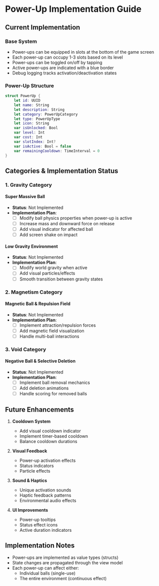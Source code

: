 # Power-Up Implementation Guide

## Current Implementation

### Base System
- Power-ups can be equipped in slots at the bottom of the game screen
- Each power-up can occupy 1-3 slots based on its level
- Power-ups can be toggled on/off by tapping
- Active power-ups are indicated with a blue border
- Debug logging tracks activation/deactivation states

### Power-Up Structure
```swift
struct PowerUp {
    let id: UUID
    let name: String
    let description: String
    let category: PowerUpCategory
    let type: PowerUpType
    let icon: String
    var isUnlocked: Bool
    var level: Int
    var cost: Int
    var slotIndex: Int?
    var isActive: Bool = false
    var remainingCooldown: TimeInterval = 0
}
```

## Categories & Implementation Status

### 1. Gravity Category
#### Super Massive Ball
- **Status**: Not Implemented
- **Implementation Plan**:
  - [ ] Modify ball physics properties when power-up is active
  - [ ] Increase mass and downward force on release
  - [ ] Add visual indicator for affected ball
  - [ ] Add screen shake on impact

#### Low Gravity Environment
- **Status**: Not Implemented
- **Implementation Plan**:
  - [ ] Modify world gravity when active
  - [ ] Add visual particles/effects
  - [ ] Smooth transition between gravity states

### 2. Magnetism Category
#### Magnetic Ball & Repulsion Field
- **Status**: Not Implemented
- **Implementation Plan**:
  - [ ] Implement attraction/repulsion forces
  - [ ] Add magnetic field visualization
  - [ ] Handle multi-ball interactions

### 3. Void Category
#### Negative Ball & Selective Deletion
- **Status**: Not Implemented
- **Implementation Plan**:
  - [ ] Implement ball removal mechanics
  - [ ] Add deletion animations
  - [ ] Handle scoring for removed balls

## Future Enhancements
1. **Cooldown System**
   - Add visual cooldown indicator
   - Implement timer-based cooldown
   - Balance cooldown durations

2. **Visual Feedback**
   - Power-up activation effects
   - Status indicators
   - Particle effects

3. **Sound & Haptics**
   - Unique activation sounds
   - Haptic feedback patterns
   - Environmental audio effects

4. **UI Improvements**
   - Power-up tooltips
   - Status effect icons
   - Active duration indicators

## Implementation Notes
- Power-ups are implemented as value types (structs)
- State changes are propagated through the view model
- Each power-up can affect either:
  - Individual balls (single-use)
  - The entire environment (continuous effect) 